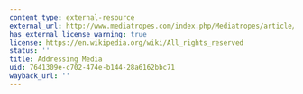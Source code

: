 ```yaml
---
content_type: external-resource
external_url: http://www.mediatropes.com/index.php/Mediatropes/article/view/1771/1482
has_external_license_warning: true
license: https://en.wikipedia.org/wiki/All_rights_reserved
status: ''
title: Addressing Media
uid: 7641309e-c702-474e-b144-28a6162bbc71
wayback_url: ''
---
```

